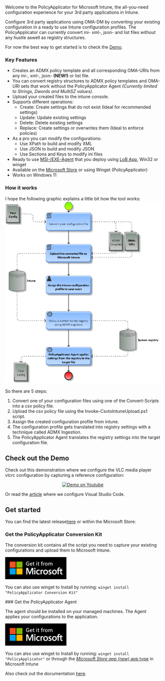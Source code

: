 Welcome to the PolicyApplicator for Microsoft Intune, the all-you-need configuration experience for your 3rd party applications in Intune.

Configure 3rd party applications using OMA-DM by converting your existing configuration in a ready to use Intune configuration profiles. The PolicyApplicator can currently convert ini- xml-, json- and list files without any hustle aswell as registry structures.

For now the best way to get started is to check the <a href="http://www.youtube.com/watch?v=M_W8YJvuZQ4">Demo</a>.

### Key Features

* Creates an ADMX policy template and all corresponding OMA-URIs from any ini-, xml-, json- **(NEW!)** or list file.
* You can convert registry structures to ADMX policy templates and OMA-URI sets that work without the PolicyApplicator Agent <em>(Currently limited to Strings, Dwords and MultiSZ values)</em>.
* Upload your created files to the intune console.
* Supports different operations:
  * Create: Create settings that do not exist (Ideal for recommended settings)
  * Update: Update existing settings
  * Delete: Delete existing settings
  * Replace: Create settings or overwrites them (Ideal to enforce policies)
* As a pro you can modify the configurations:
  * Use XPath to build and modify XML
  * Use JSON to build and modify JSON
  * Use Sections and Keys to modify ini files 
* Ready to use <a href="https://github.com/Weatherlights/PolicyApplicator-for-Microsoft-Intune/tree/main/Binaries/Ready%20to%20use%20Agent">MSI-/EXE-Agent</a> that you deploy using <a href="https://github.com/Weatherlights/PolicyApplicator-for-Microsoft-Intune/blob/b4632eaa412b0b688f62b8b72b2b18089ec15a20/Documentation/AgentInstallation.md">LoB App</a>, Win32 or winget
* Available on the <a href="ms-windows-store://pdp/?productid=XP99K4PMPD7JH3">Microsoft Store</a> or using Winget (PolicyApplicator)
* Works on Windows 11

### How it works
I hope the following graphic explains a little bit how the tool works:
![How it works](https://github.com/Weatherlights/PolicyApplicator-for-Microsoft-Intune/raw/main/Documentation/howitworks.png)

So there are 5 steps:
1. Convert one of your configuration files using one of the Convert-Scripts into a csv policy file.
2. Upload the csv policy file using the Invoke-CsvtoIntuneUpload.ps1 script.
3. Assign the created configuration profile from intune.
4. The configuration profile gets translated into registry settings with a technique called ADMX Ingestion.
5. The PolicyApplicator Agent translates the registry settings into the target configuration file.

## Check out the Demo

Check out this demonstration where we configure the VLC media player vlcrc configuration by capturing a reference configuration:
<p align="center">
 <a href="http://www.youtube.com/watch?v=M_W8YJvuZQ4"><img src="http://img.youtube.com/vi/M_W8YJvuZQ4/0.jpg" alt="Demo on Youtube" /></a>
</p>

Or read the <a href="https://github.com/Weatherlights/PolicyApplicator-for-Microsoft-Intune/wiki/Tutorial:-Configure-Visual-Studio-Code-with-PolicyApplicator">article</a> where we configure Visual Studio Code.

## Get started

You can find the latest release<a href="https://github.com/Weatherlights/PolicyApplicator-for-Microsoft-Intune/releases">here</a> or within the Microsoft Store:
### Get the PolicyApplicator Conversion Kit
<p>The conversion kit contains all the script you need to capture your existing configurations and upload them to Microsoft Intune.</p>
<a href="https://apps.microsoft.com/store/detail/XPFFSV0VCDKTM5"><img height="72" src="https://raw.githubusercontent.com/Weatherlights/PolicyApplicator-for-Microsoft-Intune/gh-pages/English_L.png" alt="Get PolicyApplicator Conversion Kit"/></a>
<p>You can also use winget to Install by running: <code>winget install "PolicyApplicator Conversion Kit"</code></p>
### Get the PolicyApplicator Agent
<p>The agent should be installed on your managed machines. The Agent applies your configurations to the application.</p>
<a href="https://apps.microsoft.com/store/detail/XP99K4PMPD7JH3"><img height="72" src="https://raw.githubusercontent.com/Weatherlights/PolicyApplicator-for-Microsoft-Intune/gh-pages/English_L.png" alt="Get PolicyApplicator Conversion Kit"/></a>
<p>You can also use winget to Install by running: <code>winget install "PolicyApplicator"</code> or through the <a href="https://github.com/Weatherlights/PolicyApplicator-for-Microsoft-Intune/wiki/Agent-Installation-Guide#microsoft-store-app-recommended"><em>Microsoft Store app (new)</em> app type</a> in Microsoft Intune</p>

Also check out the documentation <a href="https://github.com/Weatherlights/PolicyApplicator-for-Microsoft-Intune/wiki">here</a>.
